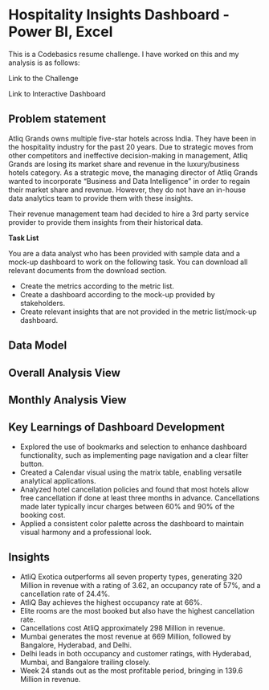 # Hospitality Insights Dashboard - Power BI, Excel

This is a Codebasics resume challenge. I have worked on this and my analysis is as follows:

Link to the Challenge

Link to Interactive Dashboard

## Problem statement

Atliq Grands owns multiple five-star hotels across India. They have been in the hospitality industry for the past 20 years. Due to strategic moves from other competitors and ineffective decision-making in management, Atliq Grands are losing its market share and revenue in the luxury/business hotels category. As a strategic move, the managing director of Atliq Grands wanted to incorporate “Business and Data Intelligence” in order to regain their market share and revenue. However, they do not have an in-house data analytics team to provide them with these insights.

Their revenue management team had decided to hire a 3rd party service provider to provide them insights from their historical data.

**Task List**

You are a data analyst who has been provided with sample data and a mock-up dashboard to work on the following task. You can download all relevant documents from the download section.

  - Create the metrics according to the metric list.
  - Create a dashboard according to the mock-up provided by stakeholders.
  - Create relevant insights that are not provided in the metric list/mock-up dashboard.

## Data Model
## Overall Analysis View
## Monthly Analysis View
## Key Learnings of Dashboard Development
  - Explored the use of bookmarks and selection to enhance dashboard functionality, such as implementing page navigation and a clear filter button. 
  - Created a Calendar visual using the matrix table, enabling versatile analytical applications. 
  - Analyzed hotel cancellation policies and found that most hotels allow free cancellation if done at least three months in advance. Cancellations made later typically incur charges between 60% and 90% of the 
    booking cost.  
  - Applied a consistent color palette across the dashboard to maintain visual harmony and a professional look.
## Insights
  - AtliQ Exotica outperforms all seven property types, generating 320 Million in revenue with a rating of 3.62, an occupancy rate of 57%, and a cancellation rate of 24.4%.  
  - AtliQ Bay achieves the highest occupancy rate at 66%.  
  - Elite rooms are the most booked but also have the highest cancellation rate.  
  - Cancellations cost AtliQ approximately 298 Million in revenue.  
  - Mumbai generates the most revenue at 669 Million, followed by Bangalore, Hyderabad, and Delhi.  
  - Delhi leads in both occupancy and customer ratings, with Hyderabad, Mumbai, and Bangalore trailing closely.  
  - Week 24 stands out as the most profitable period, bringing in 139.6 Million in revenue.  

